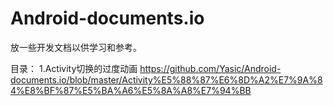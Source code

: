# Android-documents.io
放一些开发文档以供学习和参考。

目录：
1.Activity切换的过度动画
https://github.com/Yasic/Android-documents.io/blob/master/Activity%E5%88%87%E6%8D%A2%E7%9A%84%E8%BF%87%E5%BA%A6%E5%8A%A8%E7%94%BB

